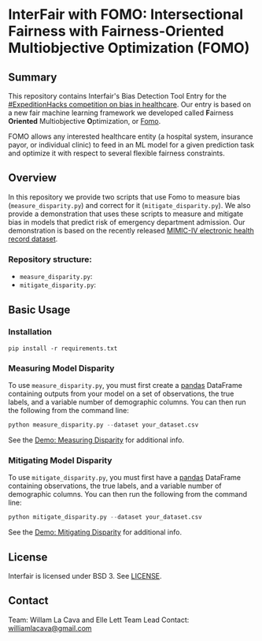 # InterFair with FOMO: Intersectional Fairness with Fairness-Oriented Multiobjective Optimization (FOMO)



## Summary

<!-- start summary -->


This repository contains Interfair's Bias Detection Tool Entry for the [#ExpeditionHacks competition on bias in healthcare](https://expeditionhacks.com/bias-detection-healthcare/). 
Our entry is based on a new fair machine learning framework we developed called **F**airness **Oriented** Multiobjective **O**ptimization, or [Fomo](https://cavalab.org/fomo). 

FOMO allows any interested healthcare entity (a hospital system, insurance payor, or individual clinic) to feed in an ML model for a given prediction task and optimize it with respect to several flexible fairness constraints.


## Overview

In this repository we provide two scripts that use Fomo to measure bias (`measure_disparity.py`) and correct for it (`mitigate_disparity.py`). 
We also provide a demonstration that uses these scripts to measure and mitigate bias in models that predict risk of emergency department admission. 
Our demonstration is based on the recently released [MIMIC-IV electronic health record dataset](https://www.nature.com/articles/s41597-022-01899-x). 

### Repository structure:

- `measure_disparity.py`: 
- `mitigate_disparity.py`: 

<!-- end summary -->

## Basic Usage

<!-- start basic -->

### Installation

```text
pip install -r requirements.txt
```


### Measuring Model Disparity

To use `measure_disparity.py`, you must first create a [pandas](https://pandas.pydata.org/) DataFrame containing outputs from your model on a set of observations, the true labels, and a variable number of demographic columns. 
You can then run the following from the command line:

```python
python measure_disparity.py --dataset your_dataset.csv
```

See the [Demo: Measuring Disparity](https://cavalab.org/interfair/demo_measure_disparity.html) for additional info. 

### Mitigating Model Disparity

To use `mitigate_disparity.py`, you must first have a [pandas](https://pandas.pydata.org/) DataFrame containing observations, the true labels, and a variable number of demographic columns. 
You can then run the following from the command line:

```python
python mitigate_disparity.py --dataset your_dataset.csv
```

See the [Demo: Mitigating Disparity](https://cavalab.org/interfair/demo_measure_disparity.html) for additional info. 

<!-- end basic -->

## License

<!-- start license -->

Interfair is licensed under BSD 3.  See [LICENSE](https://github.com/cavalab/fomo/blob/main/LICENSE).

<!-- end license -->

## Contact 

<!-- start contact -->

Team: Willam La Cava and Elle Lett
Team Lead Contact: williamlacava@gmail.com

<!-- end contact -->
